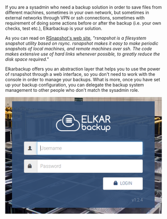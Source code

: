 If you are a sysadmin who need a backup solution in order to save files from different machines, sometimes in your own network, but sometimes in external networks through VPN or ssh connections, sometimes with requirement of doing some actions before or after the backup \(i.e. your own checks, test etc.\), Elkarbackup is your solution.

As you can read on [RSnapshot's web site](http://rsnapshot.org), _"rsnapshot is a filesystem snapshot utility based on rsync. rsnapshot makes it easy to make periodic snapshots of local machines, and remote machines over ssh. The code makes extensive use of hard links whenever possible, to greatly reduce the disk space required."_

Elkarbackup offers you an abstraction layer that helps you to use the power of rsnapshot through a web interface, so you don't need to work with the console in order to manage your backups. What is more, once you have set up your backup configuration, you can delegate the backup system management to other people who don't match the sysadmin role.

![](/assets/overview_01.png)

